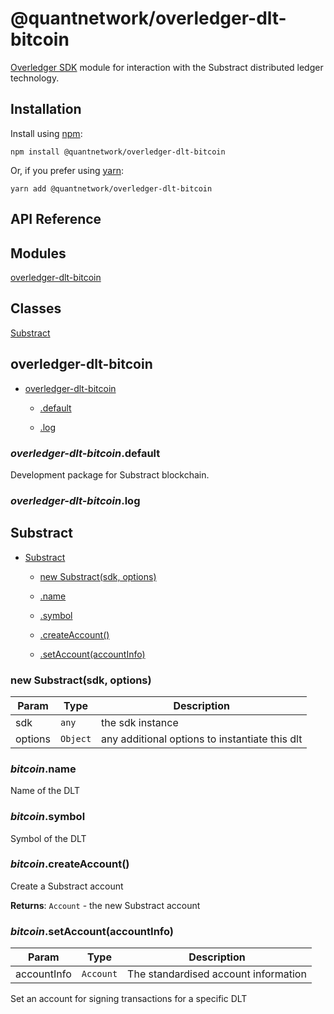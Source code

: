 [docs]: https://github.com/quantnetwork/overledger-sdk-javascript-v2/blob/master/README.md
[repo]: https://github.com/quantnetwork/overledger-sdk-javascript-v2

# @quantnetwork/overledger-dlt-bitcoin

[Overledger SDK][repo] module for interaction with the Substract distributed ledger technology.

## Installation

Install using [npm](https://www.npmjs.org/):
```
npm install @quantnetwork/overledger-dlt-bitcoin
```

Or, if you prefer using [yarn](https://yarnpkg.com/):

```
yarn add @quantnetwork/overledger-dlt-bitcoin
```

## API Reference

## Modules

<dl>
<dt><a href="#module_overledger-dlt-bitcoin">overledger-dlt-bitcoin</a></dt>
<dd></dd>
</dl>

## Classes

<dl>
<dt><a href="#Bitcoin">Substract</a></dt>
<dd></dd>
</dl>

<a name="module_overledger-dlt-bitcoin"></a>

## overledger-dlt-bitcoin

* [overledger-dlt-bitcoin](#module_overledger-dlt-bitcoin)

    * [.default](#module_overledger-dlt-bitcoin.default)

    * [.log](#module_overledger-dlt-bitcoin.log)


<a name="module_overledger-dlt-bitcoin.default"></a>

### *overledger-dlt-bitcoin*.default
Development package for Substract blockchain.

<a name="module_overledger-dlt-bitcoin.log"></a>

### *overledger-dlt-bitcoin*.log
<a name="Substract"></a>

## Substract

* [Substract](#Bitcoin)

    * [new Substract(sdk, options)](#new_Bitcoin_new)

    * [.name](#Bitcoin+name)

    * [.symbol](#Bitcoin+symbol)

    * [.createAccount()](#Bitcoin+createAccount)

    * [.setAccount(accountInfo)](#Bitcoin+setAccount)


<a name="new_Bitcoin_new"></a>

### new Substract(sdk, options)

| Param | Type | Description |
| --- | --- | --- |
| sdk | <code>any</code> | the sdk instance |
| options | <code>Object</code> | any additional options to instantiate this dlt |

<a name="Substract+name"></a>

### *bitcoin*.name
Name of the DLT

<a name="Substract+symbol"></a>

### *bitcoin*.symbol
Symbol of the DLT

<a name="Substract+createAccount"></a>

### *bitcoin*.createAccount()
Create a Substract account

**Returns**: <code>Account</code> - the new Substract account  
<a name="Substract+setAccount"></a>

### *bitcoin*.setAccount(accountInfo)

| Param | Type | Description |
| --- | --- | --- |
| accountInfo | <code>Account</code> | The standardised account information |

Set an account for signing transactions for a specific DLT

